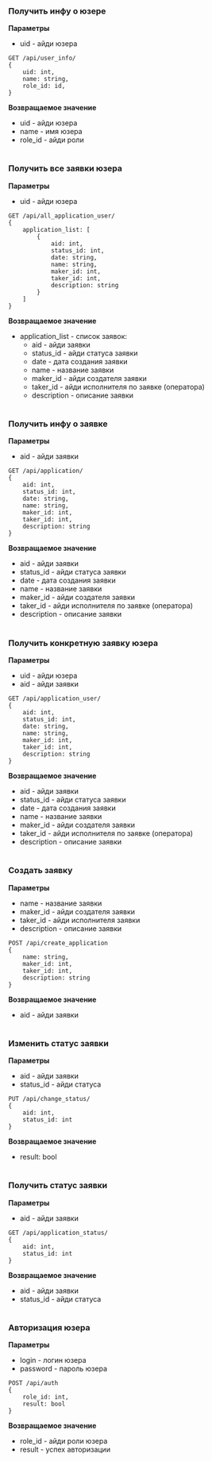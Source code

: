### Получить инфу о юзере

**Параметры**
* uid - айди юзера

```
GET /api/user_info/
{
    uid: int,
    name: string,
    role_id: id,
}
```
**Возвращаемое значение**
* uid - айди юзера
* name - имя юзера
* role_id - айди роли

#

### Получить все заявки юзера

**Параметры**

* uid - айди юзера

```
GET /api/all_application_user/
{
    application_list: [
        {
            aid: int,
            status_id: int,
            date: string,
            name: string,
            maker_id: int,
            taker_id: int,
            description: string
        }
    ]
}

```
**Возвращаемое значение**
* application_list - список заявок:
    * aid - айди заявки
    * status_id - айди статуса заявки
    * date - дата создания заявки
    * name - название заявки
    * maker_id - айди создателя заявки
    * taker_id - айди исполнителя по заявке (оператора)
    * description - описание заявки

#


### Получить инфу о заявке

**Параметры**

* aid - айди заявки

```
GET /api/application/
{
    aid: int,
    status_id: int,
    date: string,
    name: string,
    maker_id: int,
    taker_id: int,
    description: string
}
```
**Возвращаемое значение**
* aid - айди заявки
* status_id - айди статуса заявки
* date - дата создания заявки
* name - название заявки
* maker_id - айди создателя заявки
* taker_id - айди исполнителя по заявке (оператора)
* description - описание заявки

#

### Получить конкретную заявку юзера

**Параметры**

* uid - айди юзера
* aid - айди заявки

```
GET /api/application_user/
{
    aid: int,
    status_id: int,
    date: string,
    name: string,
    maker_id: int,
    taker_id: int,
    description: string
}
```
**Возвращаемое значение**
* aid - айди заявки
* status_id - айди статуса заявки
* date - дата создания заявки
* name - название заявки
* maker_id - айди создателя заявки
* taker_id - айди исполнителя по заявке (оператора)
* description - описание заявки

#

### Создать заявку

**Параметры**

* name - название заявки
* maker_id - айди создателя заявки
* taker_id - айди исполнителя заявки
* description - описание заявки

```
POST /api/create_application
{
    name: string,
    maker_id: int,
    taker_id: int,
    description: string
}
```
**Возвращаемое значение**

* aid - айди заявки

#

### Изменить статус заявки

**Параметры**

* aid - айди заявки
* status_id - айди статуса

```
PUT /api/change_status/
{
    aid: int,
    status_id: int
}
```
**Возвращаемое значение**

* result: bool

#

### Получить статус заявки

**Параметры**

* aid - айди заявки
```
GET /api/application_status/
{
    aid: int,
    status_id: int
}
```
**Возвращаемое значение**
* aid - айди заявки
* status_id - айди статуса

#

### Авторизация юзера

**Параметры**

* login - логин юзера
* password - пароль юзера

```
POST /api/auth
{
    role_id: int,
    result: bool
}
```
**Возвращаемое значение**
* role_id - айди роли юзера
* result - успех авторизации